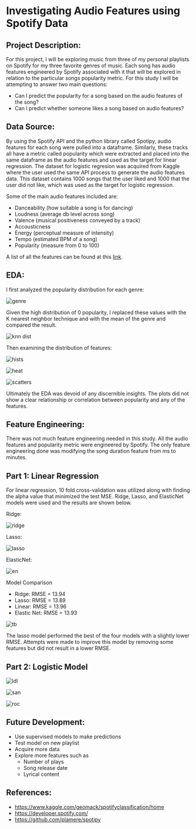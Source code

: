 # Investigating Audio Features using Spotify Data

## Project Description:

For this project, I will be exploring music from three of my personal playlists on Spotify for my three favorite genres of music. Each song has audio features engineered by Spotify associated with it that will be explored in relation to the particular songs popularity metric. For this study I will be attempting to answer two main questions:

- Can I predict the popularity for a song based on the audio features of the song?
- Can I predict whether someone likes a song based on audio features?

## Data Source:

By using the Spotify API and the python library called Spotipy, audio features for each song were pulled into a dataframe. Similarly, these tracks all have a metric called popularity which were extracted and placed into the same dataframe as the audio features and used as the target for linear regression. The dataset for logistic regresion was acquired from Kaggle where the user used the same API process to generate the audio features data. This dataset contains 1000 songs that the user liked and 1000 that the user did not like, which was used as the target for logistic regression.

Some of the main audio features included are:
- Danceability (how suitable a song is for dancing)
- Loudness (average db level across song)
- Valence (musical positiveness conveyed by a track)
- Accousticness
- Energy (perceptual measure of intensity)
- Tempo (estimated BPM of a song)
- Popularity (measure from 0 to 100)

A list of all the features can be found at this [link](https://developer.spotify.com/documentation/web-api/reference/tracks/get-audio-features/).

## EDA:

I first analyzed the popularity distribution for each genre:

![genre](images/genre_dist.png)

Given the high distribution of 0 popularity, I replaced these values with the K nearest neighbor technique and with the mean of the genre and compared the result.

![knn dist](images/new_dist.png)

Then examining the distribution of features:

![hists](images/hists.png)

![heat](images/corr_heat.png)

![scatters](images/scat.png)

Ultimately the EDA was devoid of any discernible insights. The plots did not show a clear relationship or correlation between popularity and any of the features.

## Feature Engineering:

There was not much feature engineering needed in this study. All the audio features and popularity metric were engineered by Spotify. The only feature engineering done was modifying the song duration feature from ms to minutes.

## Part 1: Linear Regression
For linear regression, 10 fold cross-validation was utilized along with finding the alpha value that minimized the test MSE. Ridge, Lasso, and ElasticNet models were used and the results are shown below.

Ridge:

![ridge](images/Ridge.png)

Lasso:

![lasso](images/Lasso.png)

ElasticNet:

![en](images/Elastic_net.png)

Model Comparison
- Ridge: RMSE = 13.94
- Lasso: RMSE = 13.89
- Linear: RMSE = 13.96
- Elastic Net: RMSE = 13.93

![tb](images/table_3.png)

The lasso model performed the best of the four models with a slightly lower RMSE. Attempts were made to improve this model by removing some features but did not result in a lower RMSE.

## Part 2: Logistic Model

![ldl](images/like_dislike.png)

![san](images/sanity.png)

![roc](images/log_ROC.png)

## Future Development:

- Use supervised models to make predictions
- Test model on new playlist
- Acquire more data
- Explore more features such as
  - Number of plays
  - Song release date
  - Lyrical content

## References:

- https://www.kaggle.com/geomack/spotifyclassification/home
- https://developer.spotify.com/
- https://github.com/plamere/spotipy
